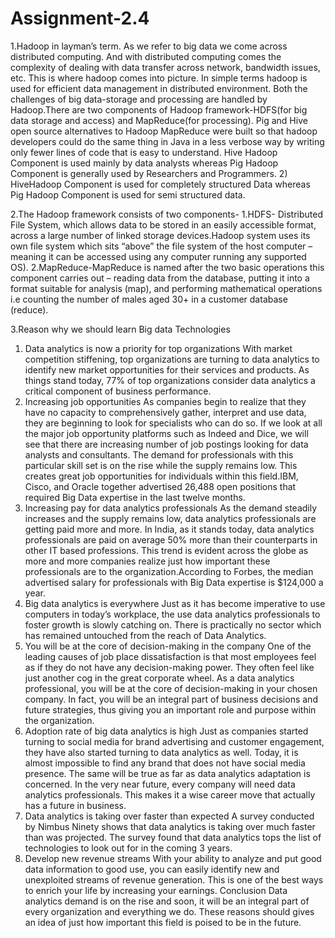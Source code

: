 # Assignment-2.4

1.Hadoop in layman’s term.
As we refer to big data we come across distributed computing. And with distributed computing comes the complexity of dealing with data transfer across network, bandwidth issues, etc. This is where hadoop comes into picture. In simple terms hadoop is used for efficient data management in distributed environment. Both the challenges of big data-storage and processing are handled by Hadoop.There are two components of Hadoop framework-HDFS(for big data storage and access) and MapReduce(for processing). Pig and Hive open source alternatives to Hadoop MapReduce were built so that hadoop developers could do the same thing in Java in a less verbose way by writing only fewer lines of code that is easy to understand.  Hive Hadoop Component is used mainly by data analysts whereas Pig Hadoop Component is generally used by Researchers and Programmers. 2) HiveHadoop Component is used for completely structured Data whereas Pig Hadoop Component is used for semi structured data.

2.The Hadoop framework consists of two components-
1.HDFS- Distributed File System, which allows data to be stored in an easily accessible format, across a large number of linked storage devices.Hadoop system uses its own file system which sits “above” the file system of the host computer – meaning it can be accessed using any computer running any supported OS).
2.MapReduce-MapReduce is named after the two basic operations this component carries out – reading data from the database, putting it into a format suitable for analysis (map), and performing mathematical operations i.e counting the number of males aged 30+ in a customer database (reduce).

3.Reason why we should learn Big data Technologies
 1. Data analytics is now a priority for top organizations
With market competition stiffening, top organizations are turning to data analytics to identify new market opportunities for their services and products. As things stand today, 77% of top organizations consider data analytics a critical component of business performance. 
2. Increasing job opportunities
As companies begin to realize that they have no capacity to comprehensively gather, interpret and use data, they are beginning to look for specialists who can do so. If we look at all the major job opportunity platforms such as Indeed and Dice, we will see that there are increasing number of job postings looking for data analysts and consultants. The demand for professionals with this particular skill set is on the rise while the supply remains low. This creates great job opportunities for individuals within this field.IBM, Cisco, and Oracle together advertised 26,488 open positions that required Big Data expertise in the last twelve months.
3. Increasing pay for data analytics professionals
As the demand steadily increases and the supply remains low, data analytics professionals are getting paid more and more. In India, as it stands today, data analytics professionals are paid on average 50% more than their counterparts in other IT based professions. This trend is evident across the globe as more and more companies realize just how important these professionals are to the organization.According to Forbes, the median advertised salary for professionals with Big Data expertise is $124,000 a year.
4. Big data analytics is everywhere
Just as it has become imperative to use computers in today’s workplace, the use data analytics professionals to foster growth is slowly catching on. There is practically no sector which has remained untouched from the reach of Data Analytics.
5. You will be at the core of decision-making in the company
One of the leading causes of job place dissatisfaction is that most employees feel as if they do not have any decision-making power. They often feel like just another cog in the great corporate wheel. As a data analytics professional, you will be at the core of decision-making in your chosen company. In fact, you will be an integral part of business decisions and future strategies, thus giving you an important role and purpose within the organization.
6. Adoption rate of big data analytics is high
Just as companies started turning to social media for brand advertising and customer engagement, they have also started turning to data analytics as well. Today, it is almost impossible to find any brand that does not have social media presence. The same will be true as far as data analytics adaptation is concerned. In the very near future, every company will need data analytics professionals. This makes it a wise career move that actually has a future in business.
7. Data analytics is taking over faster than expected
A survey conducted by Nimbus Ninety shows that data analytics is taking over much faster than was projected. The survey found that data analytics tops the list of technologies to look out for in the coming 3 years.
8. Develop new revenue streams
With your ability to analyze and put good data information to good use, you can easily identify new and unexploited streams of revenue generation. This is one of the best ways to enrich your life by increasing your earnings.
Conclusion
Data analytics demand is on the rise and soon, it will be an integral part of every organization and everything we do. These reasons should gives an idea of just how important this field is poised to be in the future.

